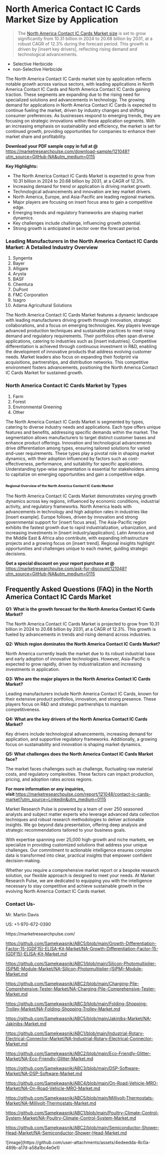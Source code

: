 <h1>North America Contact IC Cards Market&nbsp;Size by Application</h1><blockquote><p>The <a href="https://marketresearchpulse.com/download-sample/121048?utm_source=GitHub-NA&amp;utm_medium=0115">North America Contact IC Cards Market size</a> is set to grow significantly from 10.31 billion in 2024 to 20.68 billion by 2031, at a robust CAGR of 12.3% during the forecast period. This growth is driven by [insert key drivers], reflecting rising demand and technological advancements.</p></blockquote><ul><li>Selective Herbicide<li> non-Selective Herbicide</li></ul><p>The North America Contact IC Cards market size by application reflects notable growth across various sectors, with leading applications in North America Contact IC Cards and North America Contact IC Cards gaining traction. These segments are expanding due to the rising need for specialized solutions and advancements in technology. The growing demand for applications in North America Contact IC Cards is expected to continue fueling the market, driven by industry changes and shifting consumer preferences. As businesses respond to emerging trends, they are focusing on strategic innovations within these application segments. With an increasing emphasis on sustainability and efficiency, the market is set for continued growth, providing opportunities for companies to enhance their market share and profitability.</p><p><strong>Download your PDF sample copy in full at @ </strong><a href="https://marketresearchpulse.com/download-sample/121048?utm_source=GitHub-NA&amp;utm_medium=0115">https://marketresearchpulse.com/download-sample/121048?utm_source=GitHub-NA&amp;utm_medium=0115</a></p><p><strong>Key Highlights: </strong></p><ul><li>The North America Contact IC Cards Market is expected to grow from 10.31 billion in 2024 to 20.68 billion by 2031, at a CAGR of 12.3%.</li><li>Increasing demand for trend or application is driving market growth.</li><li>Technological advancements and innovation are key market drivers.</li><li>North America, Europe, and Asia-Pacific are leading regional markets.</li><li>Major players are focusing on insert focus area to gain a competitive edge.</li><li>Emerging trends and regulatory frameworks are shaping market dynamics.</li><li>Key challenges include challenge, influencing growth potential.</li><li>Strong growth is anticipated in sector over the forecast period.</li></ul><h3>Leading Manufacturers in the North America Contact IC Cards Market: A Detailed Industry Overview</h3><ol><li>Syngenta</li><li>Bayer</li><li>Alligare</li><li>Arysta</li><li>BASF</li><li>Chemtura</li><li>DuPont</li><li>FMC Corporation</li><li>Isagro</li><li>Adama Agricultural Solutions</li></ol><div class="flex max-w-full flex-col flex-grow"><div class="min-h-8 text-message flex w-full flex-col items-end gap-2 whitespace-normal break-words [.text-message+&amp;]:mt-5" dir="auto" data-message-author-role="assistant" data-message-id="fd8432e4-4910-450d-b182-61b7bfb0a01f" data-message-model-slug="gpt-4o"><div class="flex w-full flex-col gap-1 empty:hidden first:pt-[3px]"><div class="markdown prose w-full break-words dark:prose-invert light"><p>The North America Contact IC Cards Market features a dynamic landscape with leading manufacturers driving growth through innovation, strategic collaborations, and a focus on emerging technologies. Key players leverage advanced production techniques and sustainable practices to meet rising demand and regulatory requirements. Their portfolios often span diverse applications, catering to industries such as [insert industries]. Competitive differentiation is achieved through continuous investment in R&amp;D, enabling the development of innovative products that address evolving customer needs. Market leaders also focus on expanding their footprint via acquisitions, partnerships, and distribution networks. This competitive environment fosters advancements, positioning the North America Contact IC Cards Market for sustained growth.</p></div></div></div></div><h3>North America Contact IC Cards Market by Types</h3><ol><li>Farm<li> Forest<li> Environmental Greening<li> Other</li></ol><div class="flex max-w-full flex-col flex-grow"><div class="min-h-8 text-message flex w-full flex-col items-end gap-2 whitespace-normal break-words [.text-message+&amp;]:mt-5" dir="auto" data-message-author-role="assistant" data-message-id="084470be-0bb7-4664-bddf-5156b4f41249" data-message-model-slug="gpt-4o-mini"><div class="flex w-full flex-col gap-1 empty:hidden first:pt-[3px]"><div class="markdown prose w-full break-words dark:prose-invert light"><p>The North America Contact IC Cards Market is segmented by types, catering to diverse industry needs and applications. Each type offers unique features and benefits, addressing specific demands within the market. The segmentation allows manufacturers to target distinct customer bases and enhance product offerings. Innovation and technological advancements drive differentiation among types, ensuring tailored solutions for varied end-user requirements. These types play a pivotal role in shaping market dynamics, with their adoption influenced by factors such as cost-effectiveness, performance, and suitability for specific applications. Understanding type-wise segmentation is essential for stakeholders aiming to capitalize on emerging opportunities and gain a competitive edge.</p></div></div></div></div><h3><span style="font-size: 11px;">Regional Overview of the North America Contact IC Cards Market</span></h3><div class="flex max-w-full flex-col flex-grow"><div class="min-h-8 text-message flex w-full flex-col items-end gap-2 whitespace-normal break-words [.text-message+&amp;]:mt-5" dir="auto" data-message-author-role="assistant" data-message-id="e9038762-ce64-4e30-91c9-9bd413514231" data-message-model-slug="gpt-4o-mini"><div class="flex w-full flex-col gap-1 empty:hidden first:pt-[3px]"><div class="markdown prose w-full break-words dark:prose-invert light"><p>The North America Contact IC Cards Market demonstrates varying growth dynamics across key regions, influenced by economic conditions, industrial activity, and regulatory frameworks. North America leads with advancements in technology and high adoption rates in industries like [insert example]. Europe follows, driven by innovation and strong governmental support for [insert focus area]. The Asia-Pacific region exhibits the fastest growth due to rapid industrialization, urbanization, and increasing investments in [insert industry/application]. Latin America and the Middle East &amp; Africa also contribute, with expanding infrastructure projects and a growing focus on [insert trend]. Regional insights highlight opportunities and challenges unique to each market, guiding strategic decisions.</p></div></div></div></div><p><strong>Get a special discount on your report purchase at @ </strong><a href="https://marketresearchpulse.com/ask-for-discount/121048?utm_source=GitHub-NA&amp;utm_medium=0115">https://marketresearchpulse.com/ask-for-discount/121048?utm_source=GitHub-NA&amp;utm_medium=0115</a></p><h2>Frequently Asked Questions (FAQ) in the North America Contact IC Cards Market</h2><p><strong>Q1: What is the growth forecast for the North America Contact IC Cards Market?</strong></p><p>The North America Contact IC Cards Market is projected to grow from 10.31 billion in 2024 to 20.68 billion by 2031, at a CAGR of 12.3%. This growth is fueled by advancements in trends and rising demand across industries.</p><p><strong>Q2: Which region dominates the North America Contact IC Cards Market?</strong></p><p>North America currently leads the market due to its robust industrial base and early adoption of innovative technologies. However, Asia-Pacific is expected to grow rapidly, driven by industrialization and increasing investments in application.</p><p><strong>Q3: Who are the major players in the North America Contact IC Cards Market?</strong></p><p>Leading manufacturers include North America Contact IC Cards, known for their extensive product portfolios, innovation, and strong presence. These players focus on R&amp;D and strategic partnerships to maintain competitiveness.</p><p><strong>Q4: What are the key drivers of the North America Contact IC Cards Market?</strong></p><p>Key drivers include technological advancements, increasing demand for application, and supportive regulatory frameworks. Additionally, a growing focus on sustainability and innovation is shaping market dynamics.</p><p><strong>Q5: What challenges does the North America Contact IC Cards Market face?</strong></p><p>The market faces challenges such as challenge, fluctuating raw material costs, and regulatory complexities. These factors can impact production, pricing, and adoption rates across regions.</p><p><strong>For more information or any inquiries, visit&nbsp;</strong><a href="https://marketresearchpulse.com/report/121048/contact-ic-cards-market?utm_source=Linkedin&utm_medium=0115">https://marketresearchpulse.com/report/121048/contact-ic-cards-market?utm_source=Linkedin&utm_medium=0115</a></p><p>Market Research Pulse is powered by a team of over 250 seasoned analysts and subject matter experts who leverage advanced data collection techniques and robust research methodologies to deliver actionable insights. We go beyond data presentation, offering deep analysis and strategic recommendations tailored to your business goals.</p><p>With expertise spanning over 25,000 high-growth and niche markets, we specialize in providing customized solutions that address your unique challenges. Our commitment to actionable intelligence ensures complex data is transformed into clear, practical insights that empower confident decision-making.</p><p>Whether you require a comprehensive market report or a bespoke research solution, our flexible approach is designed to meet your needs. At Market Research Pulse, we are dedicated to equipping you with the intelligence necessary to stay competitive and achieve sustainable growth in the evolving North America Contact IC Cards market.</p><h3><strong>Contact Us-</strong></h3><p>Mr. Martin Davis</p><p>US: +1-970-672-0390</p><p>https://marketresearchpulse.com/</p><p><a href="https://github.com/Samekwasnik/ABC5/blob/main/Growth-Differentiation-Factor-15-(GDF15)-ELISA-Kit-Market/NA-Growth-Differentiation-Factor-15-(GDF15)-ELISA-Kit-Market.md">https://github.com/Samekwasnik/ABC5/blob/main/Growth-Differentiation-Factor-15-(GDF15)-ELISA-Kit-Market/NA-Growth-Differentiation-Factor-15-(GDF15)-ELISA-Kit-Market.md</a></p><p><a href="https://github.com/Samekwasnik/ABC1/blob/main/Silicon-Photomultiplier-(SiPM)-Module-Market/NA-Silicon-Photomultiplier-(SiPM)-Module-Market.md">https://github.com/Samekwasnik/ABC1/blob/main/Silicon-Photomultiplier-(SiPM)-Module-Market/NA-Silicon-Photomultiplier-(SiPM)-Module-Market.md</a></p><p><a href="https://github.com/Samekwasnik/ABC2/blob/main/Charging-Pile-Comprehensive-Tester-Market/NA-Charging-Pile-Comprehensive-Tester-Market.md">https://github.com/Samekwasnik/ABC2/blob/main/Charging-Pile-Comprehensive-Tester-Market/NA-Charging-Pile-Comprehensive-Tester-Market.md</a></p><p><a href="https://github.com/Samekwasnik/ABC3/blob/main/Folding-Shopping-Trolley-Market/NA-Folding-Shopping-Trolley-Market.md">https://github.com/Samekwasnik/ABC3/blob/main/Folding-Shopping-Trolley-Market/NA-Folding-Shopping-Trolley-Market.md</a></p><p><a href="https://github.com/Samekwasnik/ABC5/blob/main/Jakinibs-Market/NA-Jakinibs-Market.md">https://github.com/Samekwasnik/ABC5/blob/main/Jakinibs-Market/NA-Jakinibs-Market.md</a></p><p><a href="https://github.com/Samekwasnik/ABC1/blob/main/Industrial-Rotary-Electrical-Connector-Market/NA-Industrial-Rotary-Electrical-Connector-Market.md">https://github.com/Samekwasnik/ABC1/blob/main/Industrial-Rotary-Electrical-Connector-Market/NA-Industrial-Rotary-Electrical-Connector-Market.md</a></p><p><a href="https://github.com/Samekwasnik/ABC2/blob/main/Eco-Friendly-Glitter-Market/NA-Eco-Friendly-Glitter-Market.md">https://github.com/Samekwasnik/ABC2/blob/main/Eco-Friendly-Glitter-Market/NA-Eco-Friendly-Glitter-Market.md</a></p><p><a href="https://github.com/Samekwasnik/ABC3/blob/main/DSP-Software-Market/NA-DSP-Software-Market.md">https://github.com/Samekwasnik/ABC3/blob/main/DSP-Software-Market/NA-DSP-Software-Market.md</a></p><p><a href="https://github.com/Samekwasnik/ABC4/blob/main/On-Road-Vehicle-MRO-Market/NA-On-Road-Vehicle-MRO-Market.md">https://github.com/Samekwasnik/ABC4/blob/main/On-Road-Vehicle-MRO-Market/NA-On-Road-Vehicle-MRO-Market.md</a></p><p><a href="https://github.com/Samekwasnik/ABC5/blob/main/Millivolt-Thermostats-Market/NA-Millivolt-Thermostats-Market.md">https://github.com/Samekwasnik/ABC5/blob/main/Millivolt-Thermostats-Market/NA-Millivolt-Thermostats-Market.md</a></p><p><a href="https://github.com/Samekwasnik/ABC1/blob/main/Poultry-Climate-Control-System-Market/NA-Poultry-Climate-Control-System-Market.md">https://github.com/Samekwasnik/ABC1/blob/main/Poultry-Climate-Control-System-Market/NA-Poultry-Climate-Control-System-Market.md</a></p><p><a href="https://github.com/Samekwasnik/ABC2/blob/main/Semiconductor-Shower-Head-Market/NA-Semiconductor-Shower-Head-Market.md">https://github.com/Samekwasnik/ABC2/blob/main/Semiconductor-Shower-Head-Market/NA-Semiconductor-Shower-Head-Market.md</a></p>
![image](https://github.com/user-attachments/assets/4edeedda-8c0a-489b-a17d-a58a1bc4e0e1)
